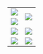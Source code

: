 <table style="border:0px; border-collapse:collapse; line-height:0px; margin:auto; word-break:break-all; word-wrap:break-word;">
  <tr>
    <td><a href="https://d3tbp1m3wpbm1g.cloudfront.net/ogUP.aspx?name=ZYZG.mp4" target="_blank"><img src="https://d3tbp1m3wpbm1g.cloudfront.net/Up/ZYZG.jpg" /></a></td>
    <td rowspan=2><a href="https://d3tbp1m3wpbm1g.cloudfront.net/ogUP.aspx?name=WJ.mp4" target="_blank"><img src="https://d3tbp1m3wpbm1g.cloudfront.net/Up/WJ0.jpg" /></a></td>
	</tr>
  <tr>
    <td><a href="https://d3tbp1m3wpbm1g.cloudfront.net/ogUP.aspx?name=RTZQ.mp4" target="_blank"><img src="https://d3tbp1m3wpbm1g.cloudfront.net/Up/RTZQ.jpg" /></a></td>
  </tr>
  <tr>
    <td><a href="https://d3tbp1m3wpbm1g.cloudfront.net/ogUP.aspx?name=BYWXY.mp4" target="_blank"><img src="https://d3tbp1m3wpbm1g.cloudfront.net/Up/BYWXY.jpg" /></a></td>
    <td><a href="https://d3tbp1m3wpbm1g.cloudfront.net/ogUP.aspx?name=DKC.mp4&count=10" target="_blank"><img src="https://d3tbp1m3wpbm1g.cloudfront.net/Up/DKC.jpg" /></a></td>
	</tr>
  <tr>
    <td><a href="https://d3tbp1m3wpbm1g.cloudfront.net/ogUP.aspx?name=FZYX.mp4" target="_blank"><img src="https://d3tbp1m3wpbm1g.cloudfront.net/Up/FZYX.jpg" /></a></td>
    <td><a href="https://d3tbp1m3wpbm1g.cloudfront.net/ogUP.aspx?name=LRWS6B.mp4&count=10" target="_blank"><img src="https://d3tbp1m3wpbm1g.cloudfront.net/Up/LRWS6B.jpg" /></a></td>
  </tr>
</table>
